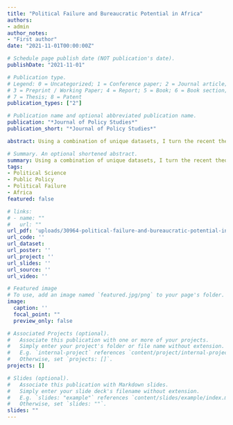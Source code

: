```yaml
---
title: "Political Failure and Bureaucratic Potential in Africa"
authors:
- admin
author_notes:
- "First author"
date: "2021-11-01T00:00:00Z"

# Schedule page publish date (NOT publication's date).
publishDate: "2021-11-01"

# Publication type.
# Legend: 0 = Uncategorized; 1 = Conference paper; 2 = Journal article;
# 3 = Preprint / Working Paper; 4 = Report; 5 = Book; 6 = Book section;
# 7 = Thesis; 8 = Patent
publication_types: ["2"]

# Publication name and optional abbreviated publication name.
publication: "*Journal of Policy Studies*"
publication_short: "*Journal of Policy Studies*"

abstract: Using a combination of unique datasets, I turn the recent theories on political failure into testable propositions for how these processes unfold in the African context. 

# Summary. An optional shortened abstract.
summary: Using a combination of unique datasets, I turn the recent theories on political failure into testable propositions for how these processes unfold in the African context. 
tags:
- Political Science
- Public Policy
- Political Failure
- Africa
featured: false

# links:
# - name: ""
#   url: ""
url_pdf: 'uploads/30964-political-failure-and-bureaucratic-potential-in-africa.pdf'
url_code: ''
url_dataset:
url_poster: ''
url_project: ''
url_slides: ''
url_source: ''
url_video: ''

# Featured image
# To use, add an image named `featured.jpg/png` to your page's folder. 
image:
  caption: ''
  focal_point: ""
  preview_only: false

# Associated Projects (optional).
#   Associate this publication with one or more of your projects.
#   Simply enter your project's folder or file name without extension.
#   E.g. `internal-project` references `content/project/internal-project/index.md`.
#   Otherwise, set `projects: []`.
projects: []

# Slides (optional).
#   Associate this publication with Markdown slides.
#   Simply enter your slide deck's filename without extension.
#   E.g. `slides: "example"` references `content/slides/example/index.md`.
#   Otherwise, set `slides: ""`.
slides: ""
---
```



